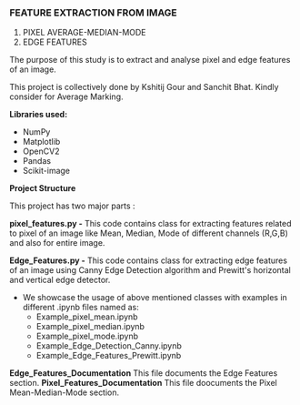 ### FEATURE EXTRACTION FROM IMAGE 
  1. PIXEL AVERAGE-MEDIAN-MODE
  2. EDGE FEATURES

The purpose of this study is to extract and analyse pixel and edge features of an image.

This project is collectively done by Kshitij Gour and Sanchit Bhat. Kindly consider for Average Marking.

<b>Libraries used:</b>

- NumPy
- Matplotlib
- OpenCV2
- Pandas
- Scikit-image


<b>Project Structure</b>

This project has two major parts :

<b>pixel_features.py -</b> This code contains class for extracting features related to pixel of an image like Mean, Median, Mode of different channels (R,G,B) and also for entire image.

<b>Edge_Features.py -</b> This code contains class for extracting edge features of an image using Canny Edge Detection algorithm and Prewitt's horizontal and vertical edge detector.

- We showcase the usage of above mentioned classes with examples in different .ipynb files named as:
  - Example_pixel_mean.ipynb
  - Example_pixel_median.ipynb
  - Example_pixel_mode.ipynb
  - Example_Edge_Detection_Canny.ipynb
  - Example_Edge_Features_Prewitt.ipynb

<b>Edge_Features_Documentation</b> This file documents the Edge Features section.
<b>Pixel_Features_Documentation</b> This file doocuments the Pixel Mean-Median-Mode section.
